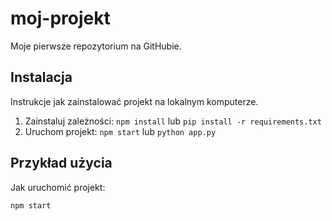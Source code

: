 # moj-projekt
Moje pierwsze repozytorium na GitHubie.

## Instalacja

Instrukcje jak zainstalować projekt na lokalnym komputerze.

1. Zainstaluj zależności: `npm install` lub `pip install -r requirements.txt`
2. Uruchom projekt: `npm start` lub `python app.py`

## Przykład użycia

Jak uruchomić projekt: 

```bash
npm start
